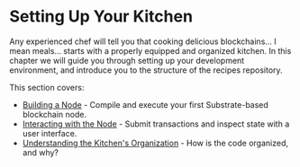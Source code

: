 # Setting Up Your Kitchen

Any experienced chef will tell you that cooking delicious blockchains... I mean meals... starts with a properly equipped and organized kitchen. In this chapter we will guide you through setting up your development environment, and introduce you to the structure of the recipes repository.

This section covers:

* [Building a Node](./build-node.md) - Compile and execute your first Substrate-based blockchain node.
* [Interacting with the Node](./interact-node.md) - Submit transactions and inspect state with a user interface.
* [Understanding the Kitchen's Organization](./kitchen-organization.md) - How is the code organized, and why?
